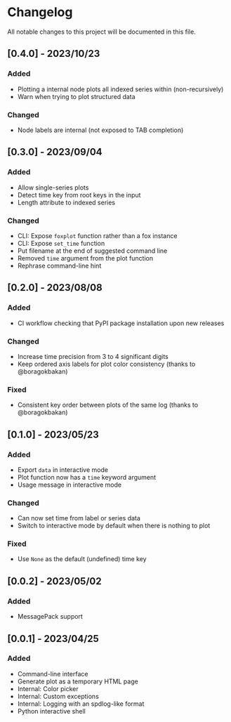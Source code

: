 # Changelog

All notable changes to this project will be documented in this file.

## [0.4.0] - 2023/10/23

### Added

- Plotting a internal node plots all indexed series within (non-recursively)
- Warn when trying to plot structured data

### Changed

- Node labels are internal (not exposed to TAB completion)

## [0.3.0] - 2023/09/04

### Added

- Allow single-series plots
- Detect time key from root keys in the input
- Length attribute to indexed series

### Changed

- CLI: Expose `foxplot` function rather than a fox instance
- CLI: Expose `set_time` function
- Put filename at the end of suggested command line
- Removed `time` argument from the plot function
- Rephrase command-line hint

## [0.2.0] - 2023/08/08

### Added

- CI workflow checking that PyPI package installation upon new releases

### Changed

- Increase time precision from 3 to 4 significant digits
- Keep ordered axis labels for plot color consistency (thanks to @boragokbakan)

### Fixed

- Consistent key order between plots of the same log (thanks to @boragokbakan)

## [0.1.0] - 2023/05/23

### Added

- Export ``data`` in interactive mode
- Plot function now has a ``time`` keyword argument
- Usage message in interactive mode

### Changed

- Can now set time from label or series data
- Switch to interactive mode by default when there is nothing to plot

### Fixed

- Use ``None`` as the default (undefined) time key

## [0.0.2] - 2023/05/02

### Added

- MessagePack support

## [0.0.1] - 2023/04/25

### Added

- Command-line interface
- Generate plot as a temporary HTML page
- Internal: Color picker
- Internal: Custom exceptions
- Internal: Logging with an spdlog-like format
- Python interactive shell
